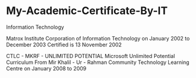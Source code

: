 # My-Academic-Certificate-By-IT
Information Technology

Matrox Institute Corporation of Information Technology
on     January 2002 to December 2003
Certified is 13 November 2002

CTLC - MKRF - UNLIMITED POTENTIAL
Microsoft Unlimited Potential Curriculum
From Mir Khalil - Ur - Rahman
Community Technology Learning Centre
on        January 2008 to 2009
